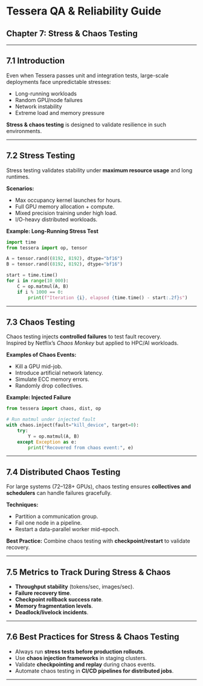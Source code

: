 # Tessera QA & Reliability Guide  
## Chapter 7: Stress & Chaos Testing

---

## 7.1 Introduction  

Even when Tessera passes unit and integration tests, large-scale deployments face unpredictable stresses:  
- Long-running workloads  
- Random GPU/node failures  
- Network instability  
- Extreme load and memory pressure  

**Stress & chaos testing** is designed to validate resilience in such environments.  

---

## 7.2 Stress Testing  

Stress testing validates stability under **maximum resource usage** and long runtimes.  

**Scenarios:**  
- Max occupancy kernel launches for hours.  
- Full GPU memory allocation + compute.  
- Mixed precision training under high load.  
- I/O-heavy distributed workloads.  

**Example: Long-Running Stress Test**
```python
import time
from tessera import op, tensor

A = tensor.rand((8192, 8192), dtype="bf16")
B = tensor.rand((8192, 8192), dtype="bf16")

start = time.time()
for i in range(10_000):
    C = op.matmul(A, B)
    if i % 1000 == 0:
        print(f"Iteration {i}, elapsed {time.time() - start:.2f}s")
```

---

## 7.3 Chaos Testing  

Chaos testing injects **controlled failures** to test fault recovery.  
Inspired by Netflix’s *Chaos Monkey* but applied to HPC/AI workloads.  

**Examples of Chaos Events:**  
- Kill a GPU mid-job.  
- Introduce artificial network latency.  
- Simulate ECC memory errors.  
- Randomly drop collectives.  

**Example: Injected Failure**
```python
from tessera import chaos, dist, op

# Run matmul under injected fault
with chaos.inject(fault="kill_device", target=0):
    try:
        Y = op.matmul(A, B)
    except Exception as e:
        print("Recovered from chaos event:", e)
```

---

## 7.4 Distributed Chaos Testing  

For large systems (72–128+ GPUs), chaos testing ensures **collectives and schedulers** can handle failures gracefully.  

**Techniques:**  
- Partition a communication group.  
- Fail one node in a pipeline.  
- Restart a data-parallel worker mid-epoch.  

**Best Practice:** Combine chaos testing with **checkpoint/restart** to validate recovery.  

---

## 7.5 Metrics to Track During Stress & Chaos  

- **Throughput stability** (tokens/sec, images/sec).  
- **Failure recovery time**.  
- **Checkpoint rollback success rate**.  
- **Memory fragmentation levels**.  
- **Deadlock/livelock incidents**.  

---

## 7.6 Best Practices for Stress & Chaos Testing  

- Always run **stress tests before production rollouts**.  
- Use **chaos injection frameworks** in staging clusters.  
- Validate **checkpointing and replay** during chaos events.  
- Automate chaos testing in **CI/CD pipelines for distributed jobs**.  

---
